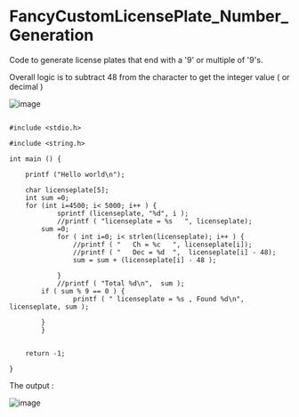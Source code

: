 # FancyCustomLicensePlate_Number_Generation

Code to generate license plates that end with a '9' or multiple of '9's.


Overall logic is to subtract 48 from the character to get the integer value ( or decimal )

![image](https://user-images.githubusercontent.com/14288989/221527765-1b4f04d0-b7e6-4bba-ab04-6237932ae38c.png)


```

#include <stdio.h>

#include <string.h>

int main () {

	printf ("Hello world\n");

	char licenseplate[5];
	int sum =0;
	for (int i=4500; i< 5000; i++ ) {
	    	sprintf (licenseplate, "%d", i );
	    	//printf ( "licenseplate = %s   ", licenseplate);
		sum =0;
	    	for ( int i=0; i< strlen(licenseplate); i++ ) {
	    	    //printf ( "   Ch = %c   ", licenseplate[i]);
	    	    //printf ( "   Dec = %d  ",  licenseplate[i] - 48);
	    	    sum = sum + (licenseplate[i] - 48 );
	    	
	    	}
	        //printf ( "Total %d\n",  sum );
		if ( sum % 9 == 0 ) {
	        	printf ( " licenseplate = %s , Found %d\n",  licenseplate, sum );

		}
        }
	    

	return -1;

}
```


The output :

![image](https://user-images.githubusercontent.com/14288989/221527327-c48deec3-c9a1-4749-8309-eea1e4f337d4.png)

